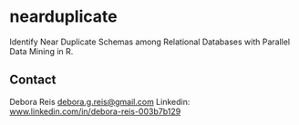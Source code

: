 # nearduplicate
Identify Near Duplicate Schemas among Relational Databases with Parallel Data Mining in R.

## Contact
Debora Reis
debora.g.reis@gmail.com
Linkedin: www.linkedin.com/in/debora-reis-003b7b129

